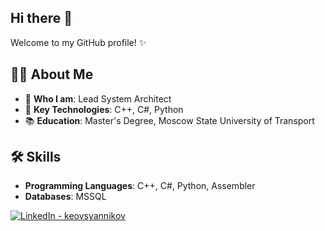 ## Hi there 👋
Welcome to my GitHub profile! ✨  

## 👨‍💻 About Me  

- 🌟 **Who I am**: Lead System Architect  
- 🚀 **Key Technologies**: C++, C#, Python  
- 📚 **Education**: Master's Degree, Moscow State University of Transport

## 🛠️ Skills  

- **Programming Languages**: C++, C#, Python, Assembler  
- **Databases**: MSSQL  

[![LinkedIn - keovsyannikov](https://img.shields.io/badge/LinkedIn-keovsyannikov-blue?style=flat&logo=linkedin&logoColor=white)](https://www.linkedin.com/in/keovsyannikov/)
